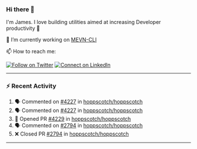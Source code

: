 ### Hi there 👋

I'm James. I love building utilities aimed at increasing Developer productivity :raised_hands: 

🔭 I’m currently working on [MEVN-CLI](https://github.com/madlabsinc/mevn-cli)

📫 How to reach me:

[![Follow on Twitter](https://img.shields.io/badge/--twitter?label=Twitter&logo=Twitter&style=social)](https://twitter.com/james_madhacks) [![Connect on LinkedIn](https://img.shields.io/badge/--linkedin?label=LinkedIn&logo=LinkedIn&style=social)](https://www.linkedin.com/in/jamesgeorge007)

---

### :zap: Recent Activity

<!--START_SECTION:activity-->
1. 🗣 Commented on [#4227](https://github.com/hoppscotch/hoppscotch/issues/4227#issuecomment-2260603774) in [hoppscotch/hoppscotch](https://github.com/hoppscotch/hoppscotch)
2. 🗣 Commented on [#4227](https://github.com/hoppscotch/hoppscotch/issues/4227#issuecomment-2260532508) in [hoppscotch/hoppscotch](https://github.com/hoppscotch/hoppscotch)
3. 💪 Opened PR [#4229](https://github.com/hoppscotch/hoppscotch/pull/4229) in [hoppscotch/hoppscotch](https://github.com/hoppscotch/hoppscotch)
4. 🗣 Commented on [#2794](https://github.com/hoppscotch/hoppscotch/pull/2794#issuecomment-2258925720) in [hoppscotch/hoppscotch](https://github.com/hoppscotch/hoppscotch)
5. ❌ Closed PR [#2794](https://github.com/hoppscotch/hoppscotch/pull/2794) in [hoppscotch/hoppscotch](https://github.com/hoppscotch/hoppscotch)
<!--END_SECTION:activity-->

---

<!--
**jamesgeorge007/jamesgeorge007** is a ✨ _special_ ✨ repository because its `README.md` (this file) appears on your GitHub profile.

Here are some ideas to get you started:

- 🌱 I’m currently learning ...
- 👯 I’m looking to collaborate on ...
- 🤔 I’m looking for help with ...
- 💬 Ask me about ...
- 😄 Pronouns: ...
- ⚡ Fun fact: ...
-->
